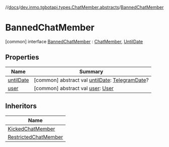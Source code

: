 //[docs](../../../index.md)/[dev.inmo.tgbotapi.types.ChatMember.abstracts](../index.md)/[BannedChatMember](index.md)



# BannedChatMember  
 [common] interface [BannedChatMember](index.md) : [ChatMember](../-chat-member/index.md), [UntilDate](../../dev.inmo.tgbotapi.CommonAbstracts.types/-until-date/index.md)   


## Properties  
  
|  Name |  Summary | 
|---|---|
| <a name="dev.inmo.tgbotapi.types.ChatMember.abstracts/BannedChatMember/untilDate/#/PointingToDeclaration/"></a>[untilDate](index.md#%5Bdev.inmo.tgbotapi.types.ChatMember.abstracts%2FBannedChatMember%2FuntilDate%2F%23%2FPointingToDeclaration%2F%5D%2FProperties%2F625018081)| <a name="dev.inmo.tgbotapi.types.ChatMember.abstracts/BannedChatMember/untilDate/#/PointingToDeclaration/"></a> [common] abstract val [untilDate](index.md#%5Bdev.inmo.tgbotapi.types.ChatMember.abstracts%2FBannedChatMember%2FuntilDate%2F%23%2FPointingToDeclaration%2F%5D%2FProperties%2F625018081): [TelegramDate](../../dev.inmo.tgbotapi.types/-telegram-date/index.md)?   <br>|
| <a name="dev.inmo.tgbotapi.types.ChatMember.abstracts/BannedChatMember/user/#/PointingToDeclaration/"></a>[user](index.md#%5Bdev.inmo.tgbotapi.types.ChatMember.abstracts%2FBannedChatMember%2Fuser%2F%23%2FPointingToDeclaration%2F%5D%2FProperties%2F625018081)| <a name="dev.inmo.tgbotapi.types.ChatMember.abstracts/BannedChatMember/user/#/PointingToDeclaration/"></a> [common] abstract val [user](index.md#%5Bdev.inmo.tgbotapi.types.ChatMember.abstracts%2FBannedChatMember%2Fuser%2F%23%2FPointingToDeclaration%2F%5D%2FProperties%2F625018081): [User](../../dev.inmo.tgbotapi.types/-user/index.md)   <br>|


## Inheritors  
  
|  Name | 
|---|
| <a name="dev.inmo.tgbotapi.types.ChatMember/KickedChatMember///PointingToDeclaration/"></a>[KickedChatMember](../../dev.inmo.tgbotapi.types.ChatMember/-kicked-chat-member/index.md)|
| <a name="dev.inmo.tgbotapi.types.ChatMember/RestrictedChatMember///PointingToDeclaration/"></a>[RestrictedChatMember](../../dev.inmo.tgbotapi.types.ChatMember/-restricted-chat-member/index.md)|

